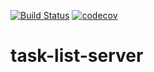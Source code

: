 [![Build Status](https://travis-ci.com/trevorgowing/task-list-server.svg?branch=master)](https://travis-ci.com/trevorgowing/task-list-server)
[![codecov](https://codecov.io/gh/trevorgowing/task-list-server/branch/master/graph/badge.svg)](https://codecov.io/gh/trevorgowing/task-list-server)

# task-list-server
